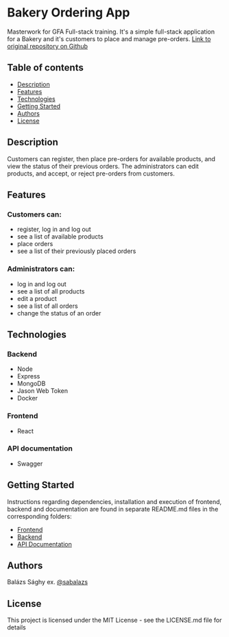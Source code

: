 # Bakery Ordering App
Masterwork for GFA Full-stack training. It's a simple full-stack application for a Bakery and it's customers to place and manage pre-orders. [Link to original repository on Github](https://github.com/green-fox-academy/sabalazs_masterwork)

## Table of contents
* [Description](#description)
* [Features](#features)
* [Technologies](#technologies)
* [Getting Started](#getting-started)
* [Authors](#authors)
* [License](#license)

## Description

Customers can register, then place pre-orders for available products, and view the status of their previous orders. The administrators can edit products, and accept, or reject pre-orders from customers.

## Features
### Customers can:
- register, log in and log out
- see a list of available products
- place orders
- see a list of their previously placed orders
### Administrators can:
- log in and log out
- see a list of all products
- edit a product
- see a list of all orders
- change the status of an order

## Technologies
### Backend
- Node
- Express
- MongoDB
- Jason Web Token
- Docker
### Frontend
- React

### API documentation
- Swagger

## Getting Started

Instructions regarding dependencies, installation and execution of frontend, backend and documentation are found in separate README.md files in the corresponding folders:
- [Frontend](frontend/README.md)
- [Backend](backend/README.md)
- [API Documentation](api-documentation/README.md)

## Authors

Balázs Sághy
ex. [@sabalazs](https://github.com/sabalazs)

## License

This project is licensed under the MIT License - see the LICENSE.md file for details